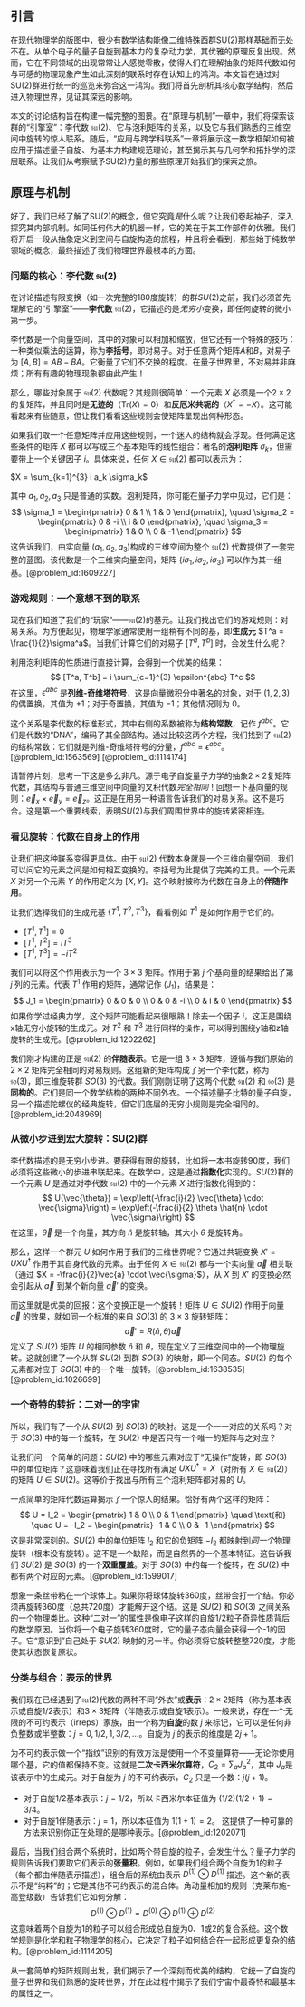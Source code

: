 ## 引言
在现代物理学的版图中，很少有数学结构能像二维特殊酉群SU(2)那样基础而无处不在。从单个电子的量子自旋到基本力的复杂动力学，其优雅的原理反复出现。然而，它在不同领域的出现常常让人感觉零散，使得人们在理解抽象的矩阵代数如何与可感的物理现象产生如此深刻的联系时存在认知上的鸿沟。本文旨在通过对SU(2)群进行统一的巡览来弥合这一鸿沟。我们将首先剖析其核心数学结构，然后进入物理世界，见证其深远的影响。

本文的讨论结构旨在构建一幅完整的图景。在“原理与机制”一章中，我们将探索该群的“引擎室”：李代数 $\mathfrak{su}(2)$、它与泡利矩阵的关系，以及它与我们熟悉的三维空间中旋转的惊人联系。随后，“应用与跨学科联系”一章将展示这一数学框架如何被应用于描述量子自旋、为基本力构建规范理论，甚至揭示其与几何学和拓扑学的深层联系。让我们从考察赋予SU(2)力量的那些原理开始我们的探索之旅。

## 原理与机制

好了，我们已经了解了SU(2)的概念，但它究竟*是*什么呢？让我们卷起袖子，深入探究其内部机制。如同任何伟大的机器一样，它的美在于其工作部件的优雅。我们将开启一段从抽象定义到空间与自旋构造的旅程，并且将会看到，那些始于纯数学领域的概念，最终描述了我们物理世界最根本的方面。

### 问题的核心：李代数 $\mathfrak{su}(2)$

在讨论描述有限变换（如一次完整的180度旋转）的群$SU(2)$之前，我们必须首先理解它的“引擎室”——**李代数** $\mathfrak{su}(2)$，它描述的是*无穷小*变换，即任何旋转的微小第一步。

李代数是一个向量空间，其中的对象可以相加和缩放，但它还有一个特殊的技巧：一种类似乘法的运算，称为**李括号**，即对易子。对于任意两个矩阵$A$和$B$，对易子为 $[A, B] = AB - BA$。它衡量了它们不交换的程度。在量子世界里，不对易并非麻烦；所有有趣的物理现象都由此产生！

那么，哪些对象属于 $\mathfrak{su}(2)$ 代数呢？其规则很简单：一个元素 $X$ 必须是一个$2 \times 2$的复矩阵，并且同时是**无迹的**（$\mathrm{Tr}(X) = 0$）和**反厄米共轭的**（$X^\dagger = -X$）。这可能看起来有些随意，但让我们看看这些规则会使矩阵呈现出何种形态。

如果我们取一个任意矩阵并应用这些规则，一个迷人的结构就会浮现。任何满足这些条件的矩阵 $X$ 都可以写成三个基本矩阵的线性组合：著名的**泡利矩阵** $\sigma_k$，但需要带上一个关键因子 $i$。具体来说，任何 $X \in \mathfrak{su}(2)$ 都可以表示为：

$X = \sum_{k=1}^{3} i a_k \sigma_k$

其中 $a_1, a_2, a_3$ 只是普通的实数。泡利矩阵，你可能在量子力学中见过，它们是：
$$ \sigma_1 = \begin{pmatrix} 0 & 1 \\ 1 & 0 \end{pmatrix}, \quad \sigma_2 = \begin{pmatrix} 0 & -i \\ i & 0 \end{pmatrix}, \quad \sigma_3 = \begin{pmatrix} 1 & 0 \\ 0 & -1 \end{pmatrix} $$
这告诉我们，由实向量 $(a_1, a_2, a_3)$构成的三维空间为整个 $\mathfrak{su}(2)$ 代数提供了一套完整的蓝图。该代数是一个三维实向量空间，矩阵 $\{i\sigma_1, i\sigma_2, i\sigma_3\}$ 可以作为其一组基。[@problem_id:1609227]

### 游戏规则：一个意想不到的联系

现在我们知道了我们的“玩家”——$\mathfrak{su}(2)$的基元。让我们找出它们的游戏规则：对易关系。为方便起见，物理学家通常使用一组稍有不同的基，即**生成元** $T^a = \frac{1}{2}\sigma^a$。当我们计算它们的对易子 $[T^a, T^b]$ 时，会发生什么呢？

利用泡利矩阵的性质进行直接计算，会得到一个优美的结果：
$$ [T^a, T^b] = i \sum_{c=1}^{3} \epsilon^{abc} T^c $$
在这里，$\epsilon^{abc}$ 是**列维-奇维塔符号**，这是向量微积分中著名的对象，对于 $(1,2,3)$ 的偶置换，其值为 $+1$；对于奇置换，其值为 $-1$；其他情况则为 $0$。

这个关系是李代数的标准形式，其中右侧的系数被称为**结构常数**，记作 $f^{abc}$。它们是代数的“DNA”，编码了其全部结构。通过比较这两个方程，我们找到了 $\mathfrak{su}(2)$ 的结构常数：它们就是列维-奇维塔符号的分量，$f^{abc} = \epsilon^{abc}$。[@problem_id:1563569] [@problem_id:1114174]

请暂停片刻，思考一下这是多么非凡。源于电子自旋量子力学的抽象$2 \times 2$复矩阵代数，其结构与普通三维空间中向量的叉积代数*完全相同*！回想一下基向量的规则：$\vec{e}_x \times \vec{e}_y = \vec{e}_z$。这正是在用另一种语言告诉我们的对易关系。这不是巧合。这是第一个重要线索，表明$SU(2)$与我们周围世界中的旋转紧密相连。

### 看见旋转：代数在自身上的作用

让我们把这种联系变得更具体。由于 $\mathfrak{su}(2)$ 代数本身就是一个三维向量空间，我们可以问它的元素之间是如何相互变换的。李括号为此提供了完美的工具。一个元素 $X$ 对另一个元素 $Y$ 的作用定义为 $[X, Y]$。这个映射被称为代数在自身上的**伴随作用**。

让我们选择我们的生成元基 $\{T^1, T^2, T^3\}$，看看例如 $T^1$ 是如何作用于它们的。
- $[T^1, T^1] = 0$
- $[T^1, T^2] = iT^3$
- $[T^1, T^3] = -iT^2$

我们可以将这个作用表示为一个 $3 \times 3$ 矩阵。作用于第 $j$ 个基向量的结果给出了第 $j$ 列的元素。代表 $T^1$ 作用的矩阵，通常记作 $(J_1)$，结果是：
$$ J_1 = \begin{pmatrix} 0 & 0 & 0 \\ 0 & 0 & -i \\ 0 & i & 0 \end{pmatrix} $$
如果你学过经典力学，这个矩阵可能看起来很眼熟！除去一个因子 $i$，这正是围绕x轴无穷小旋转的生成元。对 $T^2$ 和 $T^3$ 进行同样的操作，可以得到围绕y轴和z轴旋转的生成元。[@problem_id:1202262]

我们刚才构建的正是 $\mathfrak{su}(2)$ 的**伴随表示**。它是一组 $3 \times 3$ 矩阵，遵循与我们原始的 $2 \times 2$ 矩阵完全相同的对易规则。这组新的矩阵构成了另一个李代数，称为 $\mathfrak{so}(3)$，即三维旋转群 $SO(3)$ 的代数。我们刚刚证明了这两个代数 $\mathfrak{su}(2)$ 和 $\mathfrak{so}(3)$ 是**同构的**。它们是同一个数学结构的两种不同外衣。一个描述量子比特的量子自旋，另一个描述陀螺仪的经典旋转，但它们底层的无穷小规则是完全相同的。[@problem_id:2048969]

### 从微小步进到宏大旋转：SU(2)群

李代数描述的是无穷小步进。要获得有限的旋转，比如将一本书旋转90度，我们必须将这些微小的步进串联起来。在数学中，这是通过**指数化**实现的。$SU(2)$群的一个元素 $U$ 是通过对李代数 $\mathfrak{su}(2)$ 中的一个元素 $X$ 进行指数化得到的：
$$ U(\vec{\theta}) = \exp\left(-\frac{i}{2} \vec{\theta} \cdot \vec{\sigma}\right) = \exp\left(-\frac{i}{2} \theta \hat{n} \cdot \vec{\sigma}\right) $$
在这里，$\vec{\theta}$ 是一个向量，其方向 $\hat{n}$ 是旋转轴，其大小 $\theta$ 是旋转角。

那么，这样一个群元 $U$ 如何作用于我们的三维世界呢？它通过共轭变换 $X' = U X U^\dagger$ 作用于其自身代数的元素。由于任何 $X \in \mathfrak{su}(2)$ 都与一个实向量 $\vec{a}$ 相关联（通过 $X = -\frac{i}{2}\vec{a} \cdot \vec{\sigma}$），从 $X$ 到 $X'$ 的变换必然会引起从 $\vec{a}$ 到某个新向量 $\vec{a}'$ 的变换。

而这里就是优美的回报：这个变换正是一个旋转！矩阵 $U \in SU(2)$ 作用于向量 $\vec{a}$ 的效果，就如同一个标准的来自 $SO(3)$ 的 $3 \times 3$ 旋转矩阵：
$$ \vec{a}' = R(\hat{n}, \theta) \vec{a} $$
定义了 $SU(2)$ 矩阵 $U$ 的相同参数 $\hat{n}$ 和 $\theta$，现在定义了三维空间中的一个物理旋转。这就创建了一个从群 $SU(2)$ 到群 $SO(3)$ 的映射，即一个同态。$SU(2)$ 的每个元素都对应于 $SO(3)$ 中的一个唯一旋转。[@problem_id:1638535] [@problem_id:1026699]

### 一个奇特的转折：二对一的宇宙

所以，我们有了一个从 $SU(2)$ 到 $SO(3)$ 的映射。这是一个一一对应的关系吗？对于 $SO(3)$ 中的每一个旋转，在 $SU(2)$ 中是否只有一个唯一的矩阵与之对应？

让我们问一个简单的问题：$SU(2)$ 中的哪些元素对应于“无操作”旋转，即 $SO(3)$ 中的单位矩阵？这意味着我们正在寻找所有满足 $UXU^\dagger = X$（对所有 $X \in \mathfrak{su}(2)$）的矩阵 $U \in SU(2)$。这等价于找出与所有三个泡利矩阵都对易的 $U$。

一点简单的矩阵代数运算揭示了一个惊人的结果。恰好有两个这样的矩阵：
$$ U = I_2 = \begin{pmatrix} 1 & 0 \\ 0 & 1 \end{pmatrix} \quad \text{和} \quad U = -I_2 = \begin{pmatrix} -1 & 0 \\ 0 & -1 \end{pmatrix} $$
这是非常深刻的。$SU(2)$ 中的单位矩阵 $I_2$ 和它的负矩阵 $-I_2$ 都映射到*同一个*物理旋转（根本没有旋转）。这不是一个缺陷，而是自然界的一个基本特征。这告诉我们 $SU(2)$ 是 $SO(3)$ 的一个**双重覆盖**。对于 $SO(3)$ 中的每一个旋转，在 $SU(2)$ 中都有两个对应的元素。[@problem_id:1599017]

想象一条丝带粘在一个球体上。如果你将球体旋转360度，丝带会打一个结。你必须再旋转360度（总共720度）才能解开这个结。这是 $SU(2)$ 和 $SO(3)$ 之间关系的一个物理类比。这种“二对一”的属性是像电子这样的自旋1/2粒子奇异性质背后的数学原因。当你将一个电子旋转360度时，它的量子态向量会获得一个-1的因子。它“意识到”自己处于 $SU(2)$ 映射的另一半。你必须将它旋转整整720度，才能使其状态恢复原状。

### 分类与组合：表示的世界

我们现在已经遇到了$\mathfrak{su}(2)$代数的两种不同“外衣”或**表示**：$2 \times 2$矩阵（称为基本表示或自旋1/2表示）和$3 \times 3$矩阵（伴随表示或自旋1表示）。一般来说，存在一个无限的不可约表示（irreps）家族，由一个称为**自旋**的数 $j$ 来标记，它可以是任何非负整数或半整数：$j=0, 1/2, 1, 3/2, \dots$。自旋为 $j$ 的表示的维度是 $2j+1$。

为不可约表示做一个“指纹”识别的有效方法是使用一个不变量算符——无论你使用哪个基，它的值都保持不变。这就是**二次卡西米尔算符**，$C_2 = \sum_a J_a^2$，其中 $J_a$是该表示中的生成元。对于自旋为 $j$ 的不可约表示，$C_2$ 只是一个数：$j(j+1)$。
- 对于自旋1/2基本表示：$j=1/2$，所以卡西米尔本征值为 $(1/2)(1/2 + 1) = 3/4$。
- 对于自旋1伴随表示：$j=1$，所以本征值为 $1(1+1) = 2$。
这提供了一种可靠的方法来识别你正在处理的是哪种表示。[@problem_id:1202071]

最后，当我们组合两个系统时，比如两个带自旋的粒子，会发生什么？量子力学的规则告诉我们要取它们表示的**张量积**。例如，如果我们组合两个自旋为1的粒子（每个都由伴随表示描述），组合后的系统由表示 $D^{(1)} \otimes D^{(1)}$ 描述。这个新的表示不是“纯粹”的；它是其他不可约表示的混合体。角动量相加的规则（克莱布施-高登级数）告诉我们它如何分解：
$$ D^{(1)} \otimes D^{(1)} = D^{(0)} \oplus D^{(1)} \oplus D^{(2)} $$
这意味着两个自旋为1的粒子可以组合形成总自旋为0、1或2的复合系统。这个数学规则是化学和粒子物理学的核心，它决定了粒子如何结合在一起形成更复杂的结构。[@problem_id:1114205]

从一套简单的矩阵规则出发，我们揭示了一个深刻而优美的结构，它统一了自旋的量子世界和我们熟悉的旋转世界，并在此过程中揭示了我们宇宙中最奇特和最基本的属性之一。

